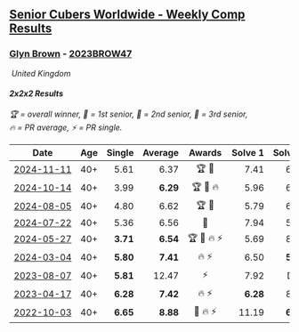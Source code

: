 <style>table {white-space: nowrap;}</style>
<link rel="stylesheet" type="text/css" href="/scw-comp/css/flags.css" />

## [Senior Cubers Worldwide - Weekly Comp Results](/scw-comp/results/)
### [Glyn Brown](README.md) - [2023BROW47](https://www.worldcubeassociation.org/persons/2023BROW47?event=222)

<i class="flag flag-GB" />&nbsp;United Kingdom

#### 2x2x2 Results

<span style="white-space: nowrap;">🏆 = overall winner</span>, <span style="white-space: nowrap;">🥇 = 1st senior</span>, <span style="white-space: nowrap;">🥈 = 2nd senior</span>, <span style="white-space: nowrap;">🥉 = 3rd senior</span>, <span style="white-space: nowrap;">🔥 = PR average</span>, <span style="white-space: nowrap;">⚡ = PR single</span>.

| Date | Age | Single | Average | Awards | Solve 1 | Solve 2 | Solve 3 | Solve 4 | Solve 5 | Video |
| :--: | :--: | --: | --: | :--: | --: | --: | --: | --: | --: | :-- |
| [2024-11-11](../../results/2024-11-11/222.md) | 40+ | 5.61 | 6.37 | 🏆 🥇 | 7.41 | 6.07 | 5.61 | 7.63 | 5.64 | [Desktop](https://www.facebook.com/events/1967492723733489/permalink/1977330872749674) / [Mobile](https://m.facebook.com/events/1967492723733489?view=permalink&id=1977330872749674) |
| [2024-10-14](../../results/2024-10-14/222.md) | 40+ | 3.99 | **6.29** | 🏆 🥇 🔥 | 5.96 | 6.22 | 6.68 | 6.70 | 3.99 | [Desktop](https://www.facebook.com/events/892899002359105/permalink/899596725022666) / [Mobile](https://m.facebook.com/events/892899002359105?view=permalink&id=899596725022666) |
| [2024-08-05](../../results/2024-08-05/222.md) | 40+ | 4.80 | 6.62 | 🏆 🥇 | 5.79 | 6.24 | 10.79 | 7.82 | 4.80 | [Desktop](https://www.facebook.com/events/1659713531529180/permalink/1665714820929051) / [Mobile](https://m.facebook.com/events/1659713531529180?view=permalink&id=1665714820929051) |
| [2024-07-22](../../results/2024-07-22/222.md) | 40+ | 5.36 | 6.56 | 🥈 | 7.94 | 5.36 | 7.50 | 6.54 | 5.63 | [Desktop](https://www.facebook.com/events/909767637577126/permalink/916045720282651) / [Mobile](https://m.facebook.com/events/909767637577126?view=permalink&id=916045720282651) |
| [2024-05-27](../../results/2024-05-27/222.md) | 40+ | **3.71** | **6.54** | 🏆 🥇 🔥 ⚡ | 5.69 | 8.24 | **3.71** | 5.68 | 10.61 | [Desktop](https://www.facebook.com/events/838099921518555/permalink/845938580734689) / [Mobile](https://m.facebook.com/events/838099921518555?view=permalink&id=845938580734689) |
| [2024-03-04](../../results/2024-03-04/222.md) | 40+ | **5.80** | **7.41** | 🔥 ⚡ | 6.50 | **5.80** | 8.93 | 6.81 | 16.55 | [Desktop](https://www.facebook.com/events/682023687232856/permalink/687271236708101) / [Mobile](https://m.facebook.com/events/682023687232856?view=permalink&id=687271236708101) |
| [2023-08-07](../../results/2023-08-07/222.md) | 40+ | **5.81** | 12.47 | ⚡ | 7.92 | DNF | 8.14 | 21.36 | **5.81** | [Desktop](https://www.facebook.com/events/274987855148595/permalink/281582481155799) / [Mobile](https://m.facebook.com/events/274987855148595?view=permalink&id=281582481155799) |
| [2023-04-17](../../results/2023-04-17/222.md) | 40+ | **6.28** | **7.42** | 🔥 ⚡ | **6.28** | 8.16 | 10.31 | 6.85 | 7.24 | [Desktop](https://www.facebook.com/events/786804792820217/permalink/791906578976705) / [Mobile](https://m.facebook.com/events/786804792820217?view=permalink&id=791906578976705) |
| [2022-10-03](../../results/2022-10-03/222.md) | 40+ | **6.65** | **8.88** | 🥈 🔥 ⚡ | 11.19 | **6.65** | 8.82 | 9.49 | 8.34 | [Desktop](https://www.facebook.com/events/1113163972925182/permalink/1122490768659169) / [Mobile](https://m.facebook.com/events/1113163972925182?view=permalink&id=1122490768659169) |


<!-- Global site tag (gtag.js) - Google Analytics -->
<script async src="https://www.googletagmanager.com/gtag/js?id=UA-86348435-3"></script>
<script>window.dataLayer = window.dataLayer || []; function gtag() {dataLayer.push(arguments);} gtag('js', new Date()); gtag('config', 'UA-86348435-3');</script>

